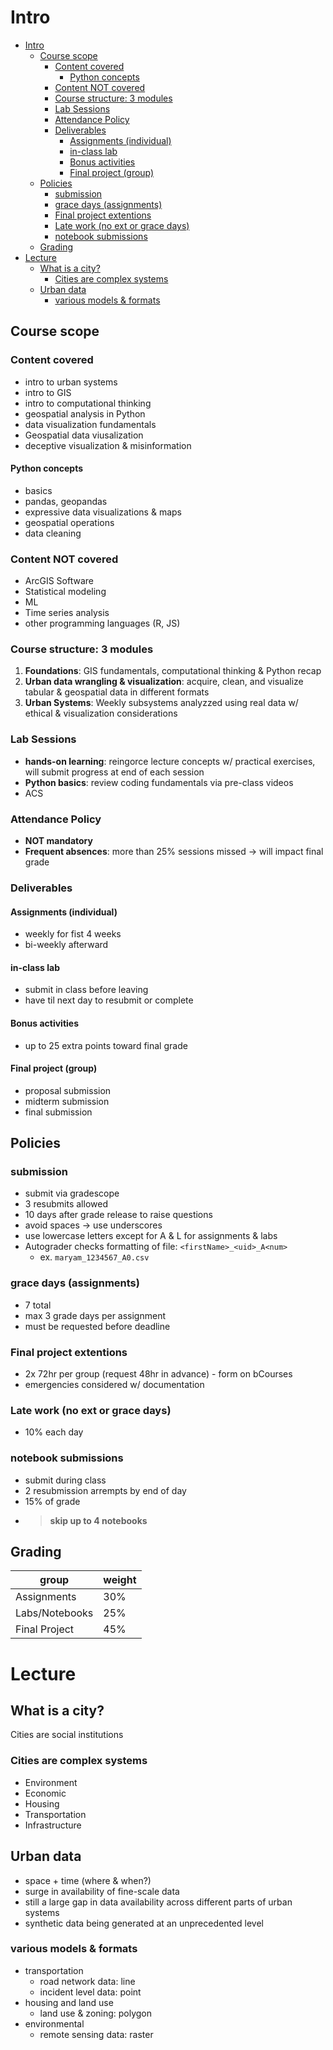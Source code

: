 # Intro

- [Intro](#intro)
  - [Course scope](#course-scope)
    - [Content covered](#content-covered)
      - [Python concepts](#python-concepts)
    - [Content NOT covered](#content-not-covered)
    - [Course structure: 3 modules](#course-structure-3-modules)
    - [Lab Sessions](#lab-sessions)
    - [Attendance Policy](#attendance-policy)
    - [Deliverables](#deliverables)
      - [Assignments (individual)](#assignments-individual)
      - [in-class lab](#in-class-lab)
      - [Bonus activities](#bonus-activities)
      - [Final project (group)](#final-project-group)
  - [Policies](#policies)
    - [submission](#submission)
    - [grace days (assignments)](#grace-days-assignments)
    - [Final project extentions](#final-project-extentions)
    - [Late work (no ext or grace days)](#late-work-no-ext-or-grace-days)
    - [notebook submissions](#notebook-submissions)
  - [Grading](#grading)
- [Lecture](#lecture)
  - [What is a city?](#what-is-a-city)
    - [Cities are complex systems](#cities-are-complex-systems)
  - [Urban data](#urban-data)
    - [various models \& formats](#various-models--formats)

## Course scope

### Content covered

- intro to urban systems
- intro to GIS
- intro to computational thinking
- geospatial analysis in Python
- data visualization fundamentals
- Geospatial data viusalization
- deceptive visualization & misinformation

#### Python concepts

- basics
- pandas, geopandas
- expressive data visualizations & maps
- geospatial operations
- data cleaning

### Content NOT covered

- ArcGIS Software
- Statistical modeling
- ML
- Time series analysis
- other programming languages (R, JS)

### Course structure: 3 modules

1. **Foundations**: GIS fundamentals, computational thinking & Python recap
2. **Urban data wrangling & visualization**: acquire, clean, and visualize tabular & geospatial data in different formats
3. **Urban Systems**: Weekly subsystems analyzzed using real data w/ ethical & visualization considerations

### Lab Sessions

- **hands-on learning**: reingorce lecture concepts w/ practical exercises, will submit progress at end of each session
- **Python basics**: review coding fundamentals via pre-class videos
- ACS

### Attendance Policy

- **NOT mandatory**
- **Frequent absences**: more than 25% sessions missed -> will impact final grade

### Deliverables

#### Assignments (individual)

- weekly for fist 4 weeks
- bi-weekly afterward

#### in-class lab

- submit in class before leaving
- have til next day to resubmit or complete

#### Bonus activities

- up to 25 extra points toward final grade

#### Final project (group)

- proposal submission
- midterm submission
- final submission

## Policies

### submission

- submit via gradescope
- 3 resubmits allowed
- 10 days after grade release to raise questions
- avoid spaces -> use underscores
- use lowercase letters except for A & L for assignments & labs
- Autograder checks formatting of file: `<firstName>_<uid>_A<num>`
  - ex. `maryam_1234567_A0.csv`

### grace days (assignments)

- 7 total
- max 3 grade days per assignment
- must be requested before deadline

### Final project extentions

- 2x 72hr per group (request 48hr in advance) - form on bCourses
- emergencies considered w/ documentation

### Late work (no ext or grace days)

- 10% each day

### notebook submissions

- submit during class
- 2 resubmission arrempts by end of day
- 15% of grade
- > **skip up to 4 notebooks**

## Grading

| group | weight |
| --- | --- |
| Assignments | 30% |
| Labs/Notebooks | 25% |
| Final Project | 45% |

# Lecture

## What is a city?

Cities are social institutions

### Cities are complex systems

- Environment
- Economic
- Housing
- Transportation
- Infrastructure

## Urban data

- space + time (where & when?)
- surge in availability of fine-scale data
- still a large gap in data availability across different parts of urban systems
- synthetic data being generated at an unprecedented level

### various models & formats

- transportation
  - road network data: line
  - incident level data: point
- housing and land use
  - land use & zoning: polygon
- environmental
  - remote sensing data: raster